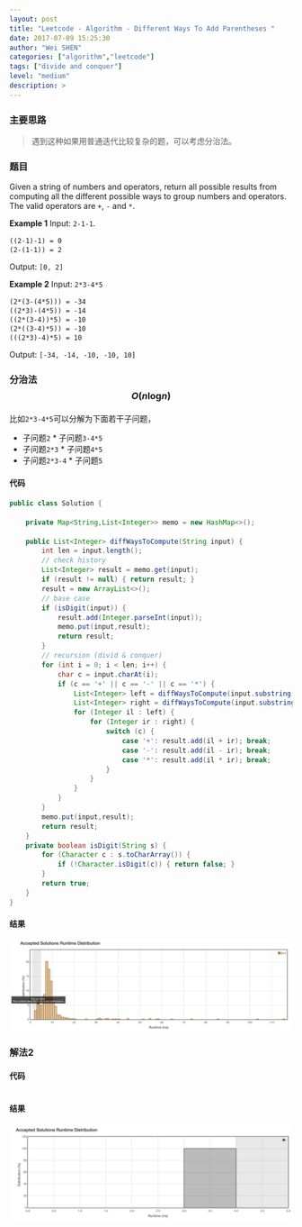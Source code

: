 ```yaml
---
layout: post
title: "Leetcode - Algorithm - Different Ways To Add Parentheses "
date: 2017-07-09 15:25:30
author: "Wei SHEN"
categories: ["algorithm","leetcode"]
tags: ["divide and conquer"]
level: "medium"
description: >
---
```


### 主要思路
> 遇到这种如果用普通迭代比较复杂的题，可以考虑分治法。

### 题目
Given a string of numbers and operators, return all possible results from computing all the different possible ways to group numbers and operators. The valid operators are `+`, `-` and `*`.

**Example 1**
Input: `2-1-1`.
```
((2-1)-1) = 0
(2-(1-1)) = 2
```
Output: `[0, 2]`


**Example 2**
Input: `2*3-4*5`
```
(2*(3-(4*5))) = -34
((2*3)-(4*5)) = -14
((2*(3-4))*5) = -10
(2*((3-4)*5)) = -10
(((2*3)-4)*5) = 10
```
Output: `[-34, -14, -10, -10, 10]`

### 分治法 $$O(n\log_{}{n})$$
比如`2*3-4*5`可以分解为下面若干子问题，
* 子问题`2` * 子问题`3-4*5`
* 子问题`2*3` * 子问题`4*5`
* 子问题`2*3-4` * 子问题`5`

#### 代码
```java
public class Solution {

    private Map<String,List<Integer>> memo = new HashMap<>();

    public List<Integer> diffWaysToCompute(String input) {
        int len = input.length();
        // check history
        List<Integer> result = memo.get(input);
        if (result != null) { return result; }
        result = new ArrayList<>();
        // base case
        if (isDigit(input)) {
            result.add(Integer.parseInt(input));
            memo.put(input,result);
            return result;
        }
        // recursion (divid & conquer)
        for (int i = 0; i < len; i++) {
            char c = input.charAt(i);
            if (c == '+' || c == '-' || c == '*') {
                List<Integer> left = diffWaysToCompute(input.substring(0,i));
                List<Integer> right = diffWaysToCompute(input.substring(i+1,len));
                for (Integer il : left) {
                    for (Integer ir : right) {
                        switch (c) {
                            case '+': result.add(il + ir); break;
                            case '-': result.add(il - ir); break;
                            case '*': result.add(il * ir); break;
                        }
                    }
                }
            }
        }
        memo.put(input,result);
        return result;
    }
    private boolean isDigit(String s) {
        for (Character c : s.toCharArray()) {
            if (!Character.isDigit(c)) { return false; }
        }
        return true;
    }
}
```

#### 结果
![different-ways-to-add-parentheses-1](/images/leetcode/different-ways-to-add-parentheses-1.png)


### 解法2

#### 代码
```java

```

#### 结果
![different-ways-to-add-parentheses-2](/images/leetcode/different-ways-to-add-parentheses-2.png)
